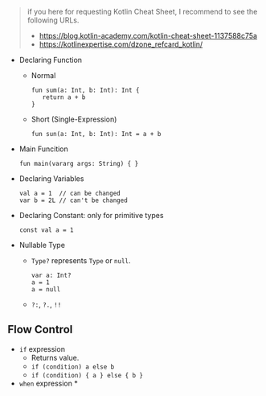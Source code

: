 > if you here for requesting Kotlin Cheat Sheet, I recommend to see the following URLs.
> * https://blog.kotlin-academy.com/kotlin-cheat-sheet-1137588c75a
> * https://kotlinexpertise.com/dzone_refcard_kotlin/

* Declaring Function
    * Normal
        ```
        fun sum(a: Int, b: Int): Int {
           return a + b
        }
        ```
    * Short (Single-Expression)
        ```
        fun sun(a: Int, b: Int): Int = a + b
        ```
* Main Funcition
     ```
     fun main(vararg args: String) { }
     ```

* Declaring Variables
    ```
    val a = 1  // can be changed 
    var b = 2L // can't be changed
    ```
* Declaring Constant: only for primitive types
    ```
    const val a = 1
    ```
* Nullable Type
    * `Type?` represents `Type` or `null`.
        ```
        var a: Int?
        a = 1
        a = null
        ```
    * `?:`, `?.`, `!!`
   
## Flow Control

* `if` expression
    * Returns value.
    * `if (condition) a else b`
    * ```if (condition) { a } else { b }```
* `when` expression
    *
